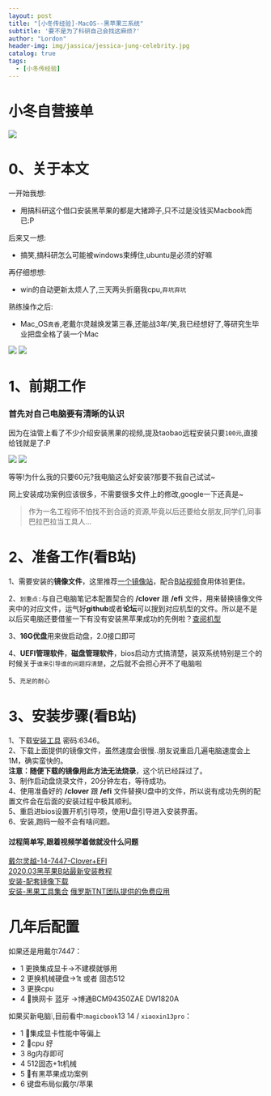 ```yaml
---
layout: post
title: "[小冬传经验]-MacOS--黑苹果三系统"
subtitle: '要不是为了科研自己会找这麻烦?'
author: "Lordon"
header-img: img/jassica/jessica-jung-celebrity.jpg
catalog: true
tags:
  - [小冬传经验]
---
```

# 小冬自营接单
<img src="/img/200319image/neu_mac.jpg"> 


# 0、关于本文
一开始我想:

- 用搞科研这个借口安装黑苹果的都是大猪蹄子,只不过是没钱买Macbook而已:P<br>

后来又一想:

- 搞笑,搞科研怎么可能被windows束缚住,ubuntu是必须的好嘛<br>

再仔细想想:

- win的自动更新太烦人了,三天两头折磨我cpu,`弃坑弃坑`<br>

熟练操作之后:
<!-- TODO 研三记得回来履行诺言,如果ubuntu离不开的话 -->
- Mac_OS`真香`,老戴尔灵越焕发第三春,还能战3年/笑,我已经想好了,等研究生毕业把盘全格了装一个Mac<br>


<img src="/img/200319image/success.jpg"> 
<img src="/img/200319image/mac_work.jpg"> 

# 1、前期工作
### 首先对自己电脑要有清晰的认识
因为在油管上看了不少介绍安装黑果的视频,提及taobao远程安装只要`100元`,直接给钱就是了:P

<img src="/img/200319image/taobao_1.jpg"> 
<img src="/img/200319image/taobao_2.jpg"> 

等等!为什么我的只要60元?我电脑这么好安装?那要不我自己试试~<br>

网上安装成功案例应该很多，不需要很多文件上的修改,google一下还真是~<br>

> 作为一名工程师不怕找不到合适的资源,毕竟以后还要给女朋友,同学们,同事巴拉巴拉当工具人...


# 2、准备工作(看B站)
1、需要安装的**镜像文件**，这里推荐[一个镜像站](https://mirrors.dtops.cc/iso/MacOS/daliansky_macos/)，配合[B站视频](https://www.bilibili.com/video/av94043778?p=3)食用体验更佳。

2、`划重点:`与自己电脑笔记本配置契合的 **/clover** 跟 **/efi** 文件，用来替换镜像文件夹中的对应文件，运气好**github**或者**论坛**可以搜到对应机型的文件。所以是不是以后买电脑还要借鉴一下有没有安装黑苹果成功的先例啦？[查阅机型](https://blog.daliansky.net/Hackintosh-long-term-maintenance-model-checklist.html)

3、**16G优盘**用来做启动盘，2.0接口即可

4、**UEFI管理软件**，**磁盘管理软件**，bios启动方式搞清楚，装双系统特别是三个的时候关于`谁来引导谁的问题捋清楚`，之后就不会担心开不了电脑啦

5、`充足的耐心`

# 3、安装步骤(看B站)
1、下载[安装工具](https://www.lanzous.com/b00tak6ta) 密码:6346。<br>
2、下载上面提供的镜像文件，虽然速度会很慢..朋友说重启几遍电脑速度会上1M，确实蛮快的。<br>
**注意：随便下载的镜像用此方法无法烧录**，这个坑已经踩过了。<br>
3、制作启动盘烧录文件，20分钟左右，等待成功。<br>
4、使用准备好的 **/clover** 跟 **/efi** 文件替换U盘中的文件，所以说有成功先例的配置文件会在后面的安装过程中极其顺利。<br>
5、重启进bios设置开机引导项，使用U盘引导进入安装界面。<br>
6、安装,跑码一般不会有啥问题。<br>


#### 过程简单写,跟着视频学着做就没什么问题

[戴尔灵越-14-7447-Clover+EFI](https://github.com/Am1nCmd/Dell-Inspiron-14-7447-Pandora-Hackintosh)<br>
[2020.03黑苹果B站最新安装教程](https://www.bilibili.com/video/av94043778)<br>
[安装-配套镜像下载](https://mirrors.dtops.cc/iso/MacOS/daliansky_macos/)<br>
[安装-黑果工具集合](https://shimo.im/docs/wrpXRVKKkXcXyRyT/read)
[俄罗斯TNT团队提供的免费应用](https://www.appstorrent.ru/programs/)


# 几年后配置
如果还是用戴尔7447：
- 1   更换集成显卡->不建模就够用
- 2   更换机械硬盘->1t 或者 固态512
- 3   更换cpu
- 4 🌟换网卡 蓝牙 ->博通BCM94350ZAE DW1820A


如果买新电脑❕,目前看中:`magicbook`13 14 / `xiaoxin13pro`：<br>

- 1 🌟集成显卡性能中等偏上
- 2 🌟cpu 好
- 3   8g内存即可
- 4   512固态+1t机械
- 5 🌟有黑苹果成功案例
- 6   键盘布局似戴尔/苹果
